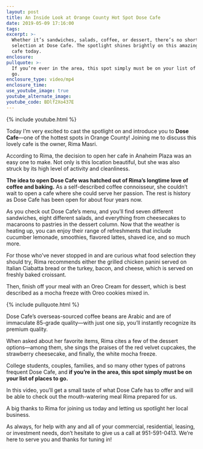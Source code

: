 ```yaml
---
layout: post
title: An Inside Look at Orange County Hot Spot Dose Cafe
date: 2019-05-09 17:16:00
tags:
excerpt: >-
  Whether it’s sandwiches, salads, coffee, or dessert, there’s no shortage of
  selection at Dose Cafe. The spotlight shines brightly on this amazing, elegant
  cafe today.
enclosure:
pullquote: >-
  If you’re ever in the area, this spot simply must be on your list of places to
  go.
enclosure_type: video/mp4
enclosure_time:
use_youtube_image: true
youtube_alternate_image:
youtube_code: BDlf2Xo437E
---
```


{% include youtube.html %}

Today I’m very excited to cast the spotlight on and introduce you to&nbsp;**Dose Cafe**—one of the hottest spots in Orange County\! Joining me to discuss this lovely cafe is the owner, Rima Masri.&nbsp;

According to Rima, the decision to open her cafe in Anaheim Plaza was an easy one to make. Not only is this location beautiful, but she was also struck by its high level of activity and cleanliness.

**The idea to open Dose Cafe was hatched out of Rima’s longtime love of coffee and baking.**&nbsp;As a self-described coffee connoisseur, she couldn’t wait to open a cafe where she could serve her passion. The rest is history as Dose Cafe has been open for about four years now. &nbsp;&nbsp;

As you check out Dose Cafe’s menu, and you’ll find seven different sandwiches, eight different salads, and everything from cheesecakes to macaroons to pastries in the dessert column. Now that the weather is heating up, you can enjoy their range of refreshments that include cucumber lemonade, smoothies, flavored lattes, shaved ice, and so much more.&nbsp;

For those who’ve never stopped in and are curious what food selection they should try, Rima recommends either the grilled chicken panini served on Italian Ciabatta bread or the turkey, bacon, and cheese, which is served on freshly baked croissant.&nbsp;

Then, finish off your meal with an Oreo Cream for dessert, which is best described as a mocha freeze with Oreo cookies mixed in. &nbsp;&nbsp;

{% include pullquote.html %}

Dose Cafe’s overseas-sourced coffee beans are Arabic and are of immaculate 85-grade quality—with just one sip, you’ll instantly recognize its premium quality.&nbsp;

When asked about her favorite items, Rima cites a few of the dessert options—among them, she sings the praises of the red velvet cupcakes, the strawberry cheesecake, and finally, the white mocha freeze.&nbsp;

College students, couples, families, and so many other types of patrons frequent Dose Cafe, and&nbsp;**if you’re in the area, this spot simply must be on your list of places to go.**

In this video, you’ll get a small taste of what Dose Cafe has to offer and will be able to check out the mouth-watering meal Rima prepared for us. &nbsp;

A big thanks to Rima for joining us today and letting us spotlight her local business.

As always, for help with any and all of your commercial, residential, leasing, or investment needs, don’t hesitate to give us a call at 951-591-0413. We’re here to serve you and thanks for tuning in\! &nbsp;&nbsp;